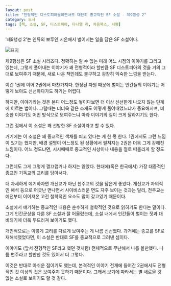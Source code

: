```yaml
---
layout: post
title: "전형적인 디스토피아물이면서도 대단히 종교적인 SF 소설 - 제9행성 2"
category: 도서
tags: [책, 소설, SF, 디스토피아, 다니엘 리, 처음북스, 서평]
---
```


'제9행성 2'는
인류의 보루인 시온에서 벌어지는 일을 담은 SF 소설이다.

![표지](https://images2.imgbox.com/19/9b/RtKTy1EJ_o.jpg)

제9행성은 SF 소설 시리즈다.
정확히는 알 수 없는 미래 어느 시점의 이야기를 그리고 있는데,
그렇게 풀어내는 이야기가 꽤 전형적이라 할만큼 SF 디스토피아의 것을 거의 그대로 보여주기 때문에,
새로 나온 책인데도 불구하고 굉장히 익숙한 느낌을 받는다.

이건 1권에 이어 2권에서 마찬가지다.
한정된 자원 때문에 벌이는 인간들의 이야기는
어떻게 보아도 신선하다가도 하기는 어렵다.

하지만, 이야기라는 것은 본디 어느정도 쌓이다보면 더 이상 신선한게 나오지 않는 단계에 이르는 법이다.
그럴때는 더더욱 같은 소재도 어떻게 풀어내었느냐가 중요해지며,
비슷한 이야기도 어떤 방식으로 보여주느냐 따라 이야기의 질이 크게 달라지기도 한다.

그런 점에서 이 소설은 꽤 선방한 SF 소설이라고 할 수 있다.

거기에는 이 소설은 꽤 종교적인 색채를 띄고 있다는 게 한 몫 한다.
1권에서도 그런 느낌이 있기는 했지만,
배경 설명이 어느정도 된 상황에서 펼쳐지는 2권은 더욱 그게 강해진 느낌이다.
어느 정도냐면, 시시때때로 종교적인 사상이나 내용을 절로 떠올리게 할 정도다.

그런데도 그게 그렇게 껄끄럽거나 하지는 않았다.
현대에(혹은 한국에서) 가장 대중적인 종교인 기독교의 교리를 담아서다.

더 자세하게 얘기하자면 개신교가 아닌 천주교의 것을 담은게 좋았다.
개신교가 자의적인 해석 등으로 어긋난 면나면서 사이비스러운 면도 자주 보이는 것과는 달리,
천주교는 예전부터 이어져온 고전 철학적인 요소도 많이 갖고있기 때문이다.

소설에서 얘기하는 종교적인 내용은 순수하게 철학적인 것으로 읽히기도 한다는 말이다.
그게 인간군상을 다룬 SF 소설과 잘 어울렸는데,
소설 내에서 인간들이 벌이는 짓과 대비되기에 더욱 두드러져 보이기도 했다.

개인적으로는 이렇게 교리를 다르게 보여주는 게 나름 신선했다.
과거에는 종교를 SF로 재해석했었다면,
이 소설은 반대로 SF를 종교적으로 그려낸 셈이다.

이야기도 (앞서 전형적인 SF라고 했던 것처럼) 전체적으로 무난해서 나름 볼만했다.
나름 변주라고 할만한 것도 있어서 더 그렇다.

이것은 반대로 아쉬운 점이기도 했는데,
본격적인 이야기 전개에 들어간 2권에서도 전형적인 것 이상의 것은 보여주지 못하기 때문이다.
그래서 보기에 따라서는 별 새로울 것 없는 소설로 보이기도 할 것 같다.
